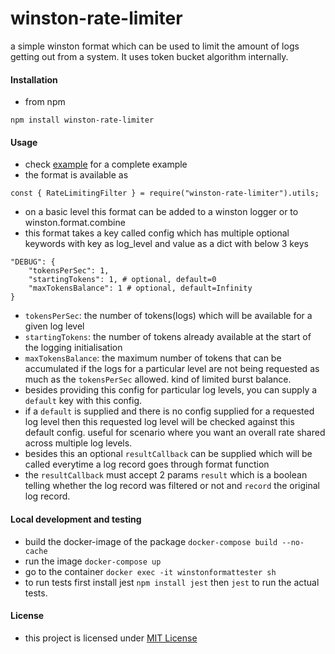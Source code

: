 # winston-rate-limiter

a simple winston format which can be used to limit the amount of logs getting out from a system.
It uses token bucket algorithm internally.


#### Installation

- from npm
```
npm install winston-rate-limiter
```

#### Usage
- check [example](__tests__/test.logging.js) for a complete example
- the format is available as
```
const { RateLimitingFilter } = require("winston-rate-limiter").utils;
```
- on a basic level this format can be added to a winston logger or to winston.format.combine
- this format takes a key called config which has multiple optional keywords with key as log_level and value as a dict with below 3 keys
```
"DEBUG": {
    "tokensPerSec": 1,
    "startingTokens": 1, # optional, default=0
    "maxTokensBalance": 1 # optional, default=Infinity
}
```
- `tokensPerSec`: the number of tokens(logs) which will be available for a given log level
- `startingTokens`: the number of tokens already available at the start of the logging initialisation
- `maxTokensBalance`: the maximum number of tokens that can be accumulated if the logs for a particular level are not being requested as much as the `tokensPerSec` allowed. kind of limited burst balance.
- besides providing this config for particular log levels, you can supply a `default` key with this config.
- if a `default` is supplied and there is no config supplied for a requested log level then this requested log level will be checked against this default config. useful for scenario where you want an overall rate shared across multiple log levels.
- besides this an optional `resultCallback` can be supplied which will be called everytime a log record goes through format function
- the `resultCallback` must accept 2 params `result` which is a boolean telling whether the log record was filtered or not and `record` the original log record.


#### Local development and testing

- build the docker-image of the package `docker-compose build --no-cache`
- run the image `docker-compose up`
- go to the container `docker exec -it winstonformattester sh`
- to run tests first install jest `npm install jest` then `jest` to run the actual tests.


#### License

- this project is licensed under [MIT License](LICENSE)